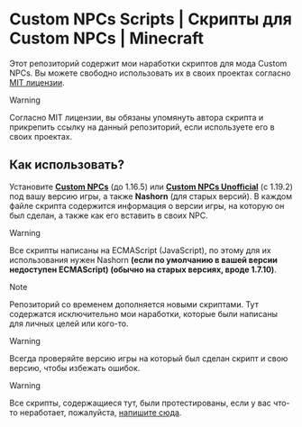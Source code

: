 # Custom NPCs Scripts | Скрипты для Custom NPCs | Minecraft
Этот репозиторий содержит мои наработки скриптов для мода Custom NPCs. Вы можете свободно использовать их в своих проектах согласно [MIT лицензии](https://github.com/Rimjact/custom-npcs-scripts/blob/main/LICENSE).

> [!WARNING]
> Согласно MIT лицензии, вы обязаны упомянуть автора скрипта и прикрепить ссылку на данный репозиторий, если используете его в своих проектах.

## Как использовать?
Установите **[Custom NPCs](https://www.kodevelopment.nl/minecraft/customnpcs/downloads/)** (до 1.16.5) или **[Custom NPCs Unofficial](https://www.curseforge.com/minecraft/mc-mods/customnpcs-unofficial)** (с 1.19.2) под вашу версию игры, а также **Nashorn** (для старых версий).
В каждом файле скрипта содержится информация о версии игры, на которую он был сделан, а также как его вставить в своих NPC.

> [!WARNING]
> Все скрипты написаны на ECMAScript (JavaScript), по этому для их использования нужен Nashorn **(если по умолчанию в вашей версии недоступен ECMAScript) (обычно на старых версиях, вроде 1.7.10)**.

> [!NOTE]
> Репозиторий со временем дополняется новыми скриптами. Тут содержатся исключительно мои наработки, которые были написаны для личных целей или кого-то.

> [!WARNING]
> Всегда проверяйте версию игры на который был сделан скрипт и свою версию, чтобы избежать ошибок.

> [!WARNING]
> Все скрипты, содержащиеся тут, были протестированы, если у вас что-то неработает, пожалуйста, [напишите сюда](https://github.com/Rimjact/custom-npcs-scripts/issues).
